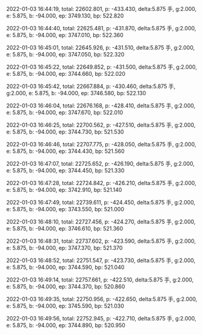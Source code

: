 2022-01-03 16:44:19, total: 22602.801, p: -433.430, delta:5.875 手, g:2.000, e: 5.875, b: -94.000, ep: 3749.130, bp: 522.820

2022-01-03 16:44:40, total: 22625.481, p: -431.870, delta:5.875 手, g:2.000, e: 5.875, b: -94.000, ep: 3747.010, bp: 522.360

2022-01-03 16:45:01, total: 22645.926, p: -431.510, delta:5.875 手, g:2.000, e: 5.875, b: -94.000, ep: 3747.050, bp: 522.320

2022-01-03 16:45:22, total: 22649.852, p: -431.500, delta:5.875 手, g:2.000, e: 5.875, b: -94.000, ep: 3744.660, bp: 522.020

2022-01-03 16:45:42, total: 22667.884, p: -430.460, delta:5.875 手, g:2.000, e: 5.875, b: -94.000, ep: 3746.580, bp: 522.130

2022-01-03 16:46:04, total: 22676.168, p: -428.410, delta:5.875 手, g:2.000, e: 5.875, b: -94.000, ep: 3747.670, bp: 522.010

2022-01-03 16:46:25, total: 22700.562, p: -427.510, delta:5.875 手, g:2.000, e: 5.875, b: -94.000, ep: 3744.730, bp: 521.530

2022-01-03 16:46:46, total: 22707.775, p: -428.050, delta:5.875 手, g:2.000, e: 5.875, b: -94.000, ep: 3744.430, bp: 521.560

2022-01-03 16:47:07, total: 22725.652, p: -426.190, delta:5.875 手, g:2.000, e: 5.875, b: -94.000, ep: 3744.450, bp: 521.330

2022-01-03 16:47:28, total: 22724.842, p: -426.210, delta:5.875 手, g:2.000, e: 5.875, b: -94.000, ep: 3742.910, bp: 521.140

2022-01-03 16:47:49, total: 22739.611, p: -424.450, delta:5.875 手, g:2.000, e: 5.875, b: -94.000, ep: 3743.550, bp: 521.000

2022-01-03 16:48:10, total: 22727.456, p: -424.270, delta:5.875 手, g:2.000, e: 5.875, b: -94.000, ep: 3746.610, bp: 521.360

2022-01-03 16:48:31, total: 22737.602, p: -423.590, delta:5.875 手, g:2.000, e: 5.875, b: -94.000, ep: 3747.370, bp: 521.370

2022-01-03 16:48:52, total: 22751.547, p: -423.730, delta:5.875 手, g:2.000, e: 5.875, b: -94.000, ep: 3744.590, bp: 521.040

2022-01-03 16:49:14, total: 22757.661, p: -422.510, delta:5.875 手, g:2.000, e: 5.875, b: -94.000, ep: 3744.370, bp: 520.860

2022-01-03 16:49:35, total: 22750.956, p: -422.650, delta:5.875 手, g:2.000, e: 5.875, b: -94.000, ep: 3745.590, bp: 521.030

2022-01-03 16:49:56, total: 22752.945, p: -422.710, delta:5.875 手, g:2.000, e: 5.875, b: -94.000, ep: 3744.890, bp: 520.950